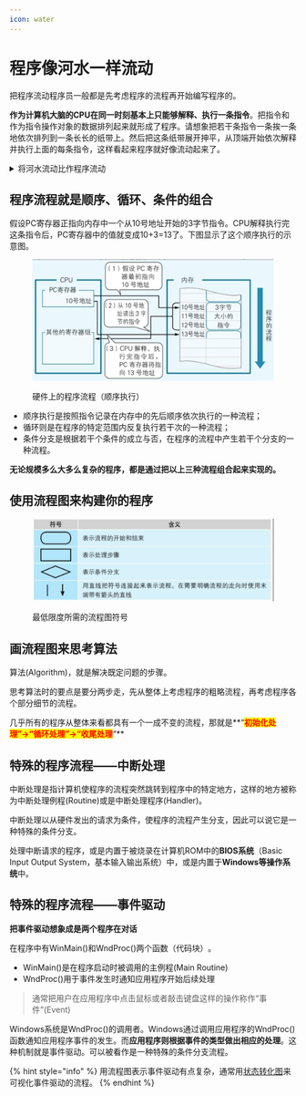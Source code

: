 ```yaml
---
icon: water
---
```


# 程序像河水一样流动

把程序流动程序员一般都是先考虑程序的流程再开始编写程序的。

**作为计算机大脑的CPU在同一时刻基本上只能够解释、执行一条指令**。把指令和作为指令操作对象的数据排列起来就形成了程序。请想象把若干条指令一条挨一条地依次排列到一条长长的纸带上。然后把这条纸带展开抻平，从顶端开始依次解释并执行上面的每条指令，这样看起来程序就好像流动起来了。

<details>

<summary> 将河水流动比作程序流动</summary>

程序的流程也分为三种。在程序中：

* 把犹如水流向着一个方向流淌的流程称作“顺序执行”​；
* 把犹如水流流着流着产生了支流的流程称作“条件分支”​；
* 把犹如水流卷成漩涡的流程称作“循环”​。

![](.gitbook/assets/程序的三种流程.png)

</details>

## 程序流程就是顺序、循环、条件的组合

假设PC寄存器正指向内存中一个从10号地址开始的3字节指令。CPU解释执行完这条指令后，PC寄存器中的值就变成10+3=13了。下图显示了这个顺序执行的示意图。

<figure><img src=".gitbook/assets/CPU顺序执行命令图示.png" alt=""><figcaption><p>硬件上的程序流程（顺序执行）</p></figcaption></figure>

* 顺序执行是按照指令记录在内存中的先后顺序依次执行的一种流程；
* 循环则是在程序的特定范围内反复执行若干次的一种流程；
* 条件分支是根据若干个条件的成立与否，在程序的流程中产生若干个分支的一种流程。

**无论规模多么大多么复杂的程序，都是通过把以上三种流程组合起来实现的。**



## 使用流程图来构建你的程序

<figure><img src=".gitbook/assets/流程图元素.png" alt=""><figcaption><p>最低限度所需的流程图符号</p></figcaption></figure>

## 画流程图来思考算法

算法(Algorithm)，就是解决既定问题的步骤。

思考算法时的要点是要分两步走，先从整体上考虑程序的粗略流程，再考虑程序各个部分细节的流程。

几乎所有的程序从整体来看都具有一个一成不变的流程，那就是**“**<mark style="color:red;">**初始化处理”→“循环处理”→“收尾处理**</mark>**“**



## 特殊的程序流程——中断处理

中断处理是指计算机使程序的流程突然跳转到程序中的特定地方，这样的地方被称为中断处理例程(Routine)或是中断处理程序(Handler)。

中断处理以从硬件发出的请求为条件，使程序的流程产生分支，因此可以说它是一种特殊的条件分支。

处理中断请求的程序，或是内置于被烧录在计算机ROM中的**BIOS系统**（Basic Input Output System，基本输入输出系统）中，或是内置于**Windows等操作系统**中。



## 特殊的程序流程——事件驱动

**把事件驱动想象成是两个程序在对话**

在程序中有WinMain()和WndProc()两个函数（代码块）​。

* WinMain()是在程序启动时被调用的主例程(Main Routine)
* WndProc()用于事件发生时通知应用程序开始后续处理

> 通常把用户在应用程序中点击鼠标或者敲击键盘这样的操作称作“事件”(Event)

Windows系统是WndProc()的调用者。Windows通过调用应用程序的WndProc()函数通知应用程序事件的发生。而**应用程序则根据事件的类型做出相应的处理**。这种机制就是事件驱动。可以被看作是一种特殊的条件分支流程。

{% hint style="info" %}
用流程图表示事件驱动有点复杂，通常用[状态转化图](bu-chong-nei-rong/zhuang-tai-zhuan-hua-tu.md)来可视化事件驱动的流程。
{% endhint %}



